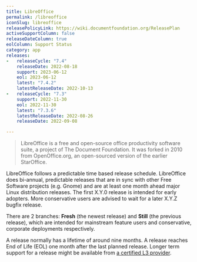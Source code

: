 ```yaml
---
title: LibreOffice
permalink: /libreoffice
iconSlug: libreoffice
releasePolicyLink: https://wiki.documentfoundation.org/ReleasePlan
activeSupportColumn: false
releaseDateColumn: true
eolColumn: Support Status
category: app
releases:
-   releaseCycle: "7.4"
    releaseDate: 2022-08-18
    support: 2023-06-12
    eol: 2023-06-12
    latest: "7.4.2"
    latestReleaseDate: 2022-10-13
-   releaseCycle: "7.3"
    support: 2022-11-30
    eol: 2022-11-30
    latest: "7.3.6"
    latestReleaseDate: 2022-08-26
    releaseDate: 2022-09-08

---
```


> LibreOffice is a free and open-source office productivity software suite, a project of The Document Foundation. It was forked in 2010 from OpenOffice.org, an open-sourced version of the earlier StarOffice.

LibreOffice follows a predictable time based release schedule. LibreOffice does bi-annual, predictable releases that are in sync with other Free Software projects (e.g. Gnome) and are at least one month ahead major Linux distribution releases. The first X.Y.0 release is intended for early adopters. More conservative users are advised to wait for a later X.Y.Z bugfix release.

There are 2 branches: **Fresh** (the newest release) and **Still** (the previous release), which are intended for mainstream feature users and conservative, corporate deployments respectively.

A release normally has a lifetime of around nine months. A release reaches End of Life (EOL) one month after the last planned release. Longer term support for a release might be available from [a certified L3 provider](https://www.documentfoundation.org/gethelp/developers/).
